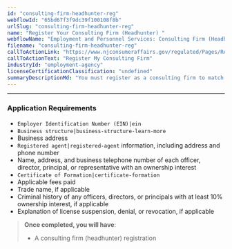 ```yaml
---
id: "consulting-firm-headhunter-reg"
webflowId: "65bd67f3f9dc39f100108f8b"
urlSlug: "consulting-firm-headhunter-reg"
name: "Register Your Consulting Firm (Headhunter) "
webflowName: "Employment and Personnel Services: Consulting Firm (Headhunter)"
filename: "consulting-firm-headhunter-reg"
callToActionLink: "https://www.njconsumeraffairs.gov/regulated/Pages/Regulated-Business-Online-Registration.aspx"
callToActionText: "Register My Consulting Firm"
industryId: "employment-agency"
licenseCertificationClassification: "undefined"
summaryDescriptionMd: "You must register as a consulting firm to match job seekers with prospective employers or prospective employers with job seekers in New Jersey. Submit your application through the Regulated Business (RGB) Online Registration Portal."
---
```


---

### Application Requirements

- `Employer Identification Number (EIN)|ein`
- `Business structure|business-structure-learn-more`
- Business address
- `Registered agent|registered-agent` information, including address and phone number
- Name, address, and business telephone number of each officer, director, principal, or representative with an ownership interest
- `Certificate of Formation|certificate-formation`
- Applicable fees paid
- Trade name, if applicable
- Criminal history of any officers, directors, or principals with at least 10% ownership interest, if applicable
- Explanation of license suspension, denial, or revocation, if applicable

> **Once completed, you will have**:
>
> - A consulting firm (headhunter) registration
